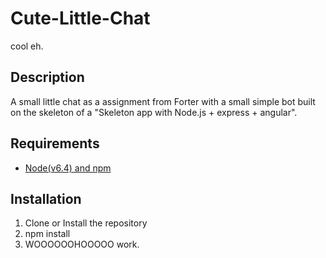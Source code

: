 # Cute-Little-Chat
cool eh.

## Description
A small little chat as a assignment from Forter with a small simple bot built on the skeleton of a "Skeleton app with Node.js + express + angular".

## Requirements

- [Node(v6.4) and npm](http://nodejs.org)

## Installation
1) Clone or Install the repository
2) npm install
3) WOOOOOOHOOOOO work.
